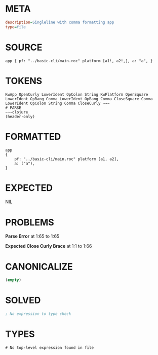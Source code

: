 # META
~~~ini
description=Singleline with comma formatting app
type=file
~~~
# SOURCE
~~~roc
app { pf: "../basic-cli/main.roc" platform [a1!, a2!,], a: "a", }
~~~
# TOKENS
~~~text
KwApp OpenCurly LowerIdent OpColon String KwPlatform OpenSquare LowerIdent OpBang Comma LowerIdent OpBang Comma CloseSquare Comma LowerIdent OpColon String Comma CloseCurly ~~~
# PARSE
~~~clojure
(header-only)
~~~
# FORMATTED
~~~roc
app
{
	pf: "../basic-cli/main.roc" platform [a1, a2],
	a: ("a"),
}

~~~
# EXPECTED
NIL
# PROBLEMS
**Parse Error**
at 1:65 to 1:65

**Expected Close Curly Brace**
at 1:1 to 1:66

# CANONICALIZE
~~~clojure
(empty)
~~~
# SOLVED
~~~clojure
; No expression to type check
~~~
# TYPES
~~~roc
# No top-level expression found in file
~~~
